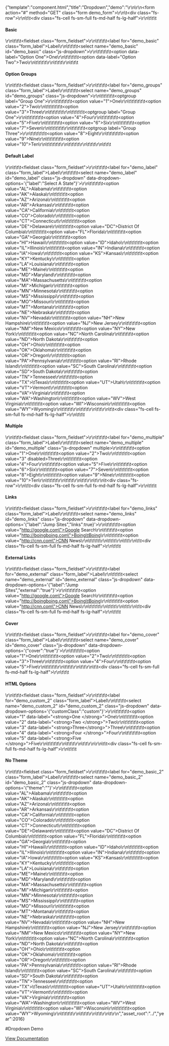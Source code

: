 {"template":"component.html","title":"Dropdown","demo":"<style>\r\n\t.custom_select { max-width: 500px; }\r\n\t.custom_select .fs-dropdown-selected { border-width: 2px; }\r\n\t.custom_select .fs-dropdown-options { border-width: 0 2px 2px; padding: 1%; }\r\n\t.custom_select .fs-dropdown-item { border-radius: 3px !important; border: none; margin: 0 0 1%; }\r\n\t.custom_select .fs-dropdown-item:last-child { margin: 0; }\r\n</style>\r\n\r\n<form action=\"#\" method=\"GET\" class=\"form demo_form\">\r\n\t<div class=\"fs-row\">\r\n\t\t<div class=\"fs-cell fs-sm-full fs-md-half fs-lg-half\">\r\n\t\t\t<h4>Basic</h4>\r\n\t\t\t<fieldset class=\"form_fieldset\">\r\n\t\t\t\t<label for=\"demo_basic\" class=\"form_label\">Label</label>\r\n\t\t\t\t<select name=\"demo_basic\" id=\"demo_basic\" class=\"js-dropdown\">\r\n\t\t\t\t\t<option data-label=\"Option One\">One</option>\r\n\t\t\t\t\t<option data-label=\"Option Two\">Two</option>\r\n\t\t\t\t</select>\r\n\t\t\t</fieldset>\r\n\t\t\t<h4>Option Groups</h4>\r\n\t\t\t<fieldset class=\"form_fieldset\">\r\n\t\t\t\t<label for=\"demo_groups\" class=\"form_label\">Label</label>\r\n\t\t\t\t<select name=\"demo_groups\" id=\"demo_groups\" class=\"js-dropdown\">\r\n\t\t\t\t\t<optgroup label=\"Group One\">\r\n\t\t\t\t\t\t<option value=\"1\">One</option>\r\n\t\t\t\t\t\t<option value=\"2\">Two</option>\r\n\t\t\t\t\t\t<option value=\"3\">Three</option>\r\n\t\t\t\t\t</optgroup>\r\n\t\t\t\t\t<optgroup label=\"Group One\">\r\n\t\t\t\t\t\t<option value=\"4\">Four</option>\r\n\t\t\t\t\t\t<option value=\"5\">Five</option>\r\n\t\t\t\t\t\t<option value=\"6\">Six</option>\r\n\t\t\t\t\t\t<option value=\"7\">Seven</option>\r\n\t\t\t\t\t</optgroup>\r\n\t\t\t\t\t<optgroup label=\"Group Three\">\r\n\t\t\t\t\t\t<option value=\"8\">Eight</option>\r\n\t\t\t\t\t\t<option value=\"9\">Nine</option>\r\n\t\t\t\t\t\t<option value=\"10\">Ten</option>\r\n\t\t\t\t\t</optgroup>\r\n\t\t\t\t</select>\r\n\t\t\t</fieldset>\r\n\t\t\t<h4>Default Label</h4>\r\n\t\t\t<fieldset class=\"form_fieldset\">\r\n\t\t\t\t<label for=\"demo_label\" class=\"form_label\">Label</label>\r\n\t\t\t\t<select name=\"demo_label\" id=\"demo_label\" class=\"js-dropdown\" data-dropdown-options='{\"label\":\"Select A State\"}'>\r\n\t\t\t\t\t<option value=\"AL\">Alabama</option>\r\n\t\t\t\t\t<option value=\"AK\">Alaska</option>\r\n\t\t\t\t\t<option value=\"AZ\">Arizona</option>\r\n\t\t\t\t\t<option value=\"AR\">Arkansas</option>\r\n\t\t\t\t\t<option value=\"CA\">California</option>\r\n\t\t\t\t\t<option value=\"CO\">Colorado</option>\r\n\t\t\t\t\t<option value=\"CT\">Connecticut</option>\r\n\t\t\t\t\t<option value=\"DE\">Delaware</option>\r\n\t\t\t\t\t<option value=\"DC\">District Of Columbia</option>\r\n\t\t\t\t\t<option value=\"FL\">Florida</option>\r\n\t\t\t\t\t<option value=\"GA\">Georgia</option>\r\n\t\t\t\t\t<option value=\"HI\">Hawaii</option>\r\n\t\t\t\t\t<option value=\"ID\">Idaho</option>\r\n\t\t\t\t\t<option value=\"IL\">Illinois</option>\r\n\t\t\t\t\t<option value=\"IN\">Indiana</option>\r\n\t\t\t\t\t<option value=\"IA\">Iowa</option>\r\n\t\t\t\t\t<option value=\"KS\">Kansas</option>\r\n\t\t\t\t\t<option value=\"KY\">Kentucky</option>\r\n\t\t\t\t\t<option value=\"LA\">Louisiana</option>\r\n\t\t\t\t\t<option value=\"ME\">Maine</option>\r\n\t\t\t\t\t<option value=\"MD\">Maryland</option>\r\n\t\t\t\t\t<option value=\"MA\">Massachusetts</option>\r\n\t\t\t\t\t<option value=\"MI\">Michigan</option>\r\n\t\t\t\t\t<option value=\"MN\">Minnesota</option>\r\n\t\t\t\t\t<option value=\"MS\">Mississippi</option>\r\n\t\t\t\t\t<option value=\"MO\">Missouri</option>\r\n\t\t\t\t\t<option value=\"MT\">Montana</option>\r\n\t\t\t\t\t<option value=\"NE\">Nebraska</option>\r\n\t\t\t\t\t<option value=\"NV\">Nevada</option>\r\n\t\t\t\t\t<option value=\"NH\">New Hampshire</option>\r\n\t\t\t\t\t<option value=\"NJ\">New Jersey</option>\r\n\t\t\t\t\t<option value=\"NM\">New Mexico</option>\r\n\t\t\t\t\t<option value=\"NY\">New York</option>\r\n\t\t\t\t\t<option value=\"NC\">North Carolina</option>\r\n\t\t\t\t\t<option value=\"ND\">North Dakota</option>\r\n\t\t\t\t\t<option value=\"OH\">Ohio</option>\r\n\t\t\t\t\t<option value=\"OK\">Oklahoma</option>\r\n\t\t\t\t\t<option value=\"OR\">Oregon</option>\r\n\t\t\t\t\t<option value=\"PA\">Pennsylvania</option>\r\n\t\t\t\t\t<option value=\"RI\">Rhode Island</option>\r\n\t\t\t\t\t<option value=\"SC\">South Carolina</option>\r\n\t\t\t\t\t<option value=\"SD\">South Dakota</option>\r\n\t\t\t\t\t<option value=\"TN\">Tennessee</option>\r\n\t\t\t\t\t<option value=\"TX\">\tTexas</option>\r\n\t\t\t\t\t<option value=\"UT\">Utah</option>\r\n\t\t\t\t\t<option value=\"VT\">Vermont</option>\r\n\t\t\t\t\t<option value=\"VA\">Virginia</option>\r\n\t\t\t\t\t<option value=\"WA\">Washington</option>\r\n\t\t\t\t\t<option value=\"WV\">West Virginia</option>\r\n\t\t\t\t\t<option value=\"WI\">Wisconsin</option>\r\n\t\t\t\t\t<option value=\"WY\">Wyoming</option>\r\n\t\t\t\t</select>\r\n\t\t\t</fieldset>\r\n\t\t</div>\r\n\t\t<div class=\"fs-cell fs-sm-full fs-md-half fs-lg-half\">\r\n\t\t\t<h4>Multiple</h4>\r\n\t\t\t<fieldset class=\"form_fieldset\">\r\n\t\t\t\t<label for=\"demo_multiple\" class=\"form_label\">Label</label>\r\n\t\t\t\t<select name=\"demo_multiple\" id=\"demo_multiple\" class=\"js-dropdown\" multiple>\r\n\t\t\t\t\t<option value=\"1\">One</option>\r\n\t\t\t\t\t<option value=\"2\">Two</option>\r\n\t\t\t\t\t<option value=\"3\" disabled>Three</option>\r\n\t\t\t\t\t<option value=\"4\">Four</option>\r\n\t\t\t\t\t<option value=\"5\">Five</option>\r\n\t\t\t\t\t<option value=\"6\">Six</option>\r\n\t\t\t\t\t<option value=\"7\">Seven</option>\r\n\t\t\t\t\t<option value=\"8\">Eight</option>\r\n\t\t\t\t\t<option value=\"9\">Nine</option>\r\n\t\t\t\t\t<option value=\"10\">Ten</option>\r\n\t\t\t\t</select>\r\n\t\t\t</fieldset>\r\n\t\t</div>\r\n\t</div>\r\n\t<div class=\"fs-row\">\r\n\t\t<div class=\"fs-cell fs-sm-full fs-md-half fs-lg-half\">\r\n\t\t\t<h4>Links</h4>\r\n\t\t\t<fieldset class=\"form_fieldset\">\r\n\t\t\t\t<label for=\"demo_links\" class=\"form_label\">Label</label>\r\n\t\t\t\t<select name=\"demo_links\" id=\"demo_links\" class=\"js-dropdown\" data-dropdown-options='{\"label\":\"Jump Sites\",\"links\":true}'>\r\n\t\t\t\t\t<option value=\"http://google.com\">Google Search</option>\r\n\t\t\t\t\t<option value=\"http://boingboing.com\">Boing\tBoing</option>\r\n\t\t\t\t\t<option value=\"http://cnn.com\">CNN News</option>\r\n\t\t\t\t</select>\r\n\t\t\t</fieldset>\r\n\t\t</div>\r\n\t\t<div class=\"fs-cell fs-sm-full fs-md-half fs-lg-half\">\r\n\t\t\t<h4>External Links</h4>\r\n\t\t\t<fieldset class=\"form_fieldset\">\r\n\t\t\t\t<label for=\"demo_external\" class=\"form_label\">Label</label>\r\n\t\t\t\t<select name=\"demo_external\" id=\"demo_external\" class=\"js-dropdown\" data-dropdown-options='{\"label\":\"Jump Sites\",\"external\":\"true\"}'>\r\n\t\t\t\t\t<option value=\"http://google.com\">Google Search</option>\r\n\t\t\t\t\t<option value=\"http://boingboing.com\">Boing\tBoing</option>\r\n\t\t\t\t\t<option value=\"http://cnn.com\">CNN News</option>\r\n\t\t\t\t</select>\r\n\t\t\t</fieldset>\r\n\t\t</div>\r\n\t\t<div class=\"fs-cell fs-sm-full fs-md-half fs-lg-half\">\r\n\t\t\t<h4>Cover</h4>\r\n\t\t\t<fieldset class=\"form_fieldset\">\r\n\t\t\t\t<label for=\"demo_cover\" class=\"form_label\">Label</label>\r\n\t\t\t\t<select name=\"demo_cover\" id=\"demo_cover\" class=\"js-dropdown\" data-dropdown-options='{\"cover\":\"true\"}'>\r\n\t\t\t\t\t<option value=\"1\">One</option>\r\n\t\t\t\t\t<option value=\"2\">Two</option>\r\n\t\t\t\t\t<option value=\"3\">Three</option>\r\n\t\t\t\t\t<option value=\"4\">Four</option>\r\n\t\t\t\t\t<option value=\"5\">Five</option>\r\n\t\t\t\t</select>\r\n\t\t\t</fieldset>\r\n\t\t</div>\r\n\t\t<div class=\"fs-cell fs-sm-full fs-md-half fs-lg-half\">\r\n\t\t\t<h4>HTML Options</h4>\r\n\t\t\t<fieldset class=\"form_fieldset\">\r\n\t\t\t\t<label for=\"demo_custom_2\" class=\"form_label\">Label</label>\r\n\t\t\t\t<select name=\"demo_custom_2\" id=\"demo_custom_2\" class=\"js-dropdown\" data-dropdown-options='{\"customClass\":\"custom\"}'>\r\n\t\t\t\t\t<option value=\"1\" data-label=\"&lt;strong&gt;One  &lt;/strong&gt;\">One</option>\r\n\t\t\t\t\t<option value=\"2\" data-label=\"&lt;strong&gt;Two  &lt;/strong&gt;\">Two</option>\r\n\t\t\t\t\t<option value=\"3\" data-label=\"&lt;strong&gt;Three&lt;/strong&gt;\">Three</option>\r\n\t\t\t\t\t<option value=\"4\" data-label=\"&lt;strong&gt;Four &lt;/strong&gt;\">Four</option>\r\n\t\t\t\t\t<option value=\"5\" data-label=\"&lt;strong&gt;Five &lt;/strong&gt;\">Five</option>\r\n\t\t\t\t</select>\r\n\t\t\t</fieldset>\r\n\t\t</div>\r\n<!--\r\n\t\t<div class=\"fs-cell fs-sm-full fs-md-half fs-lg-half\">\r\n\t\t\t<h4>Detached Options</h4>\r\n\t\t\t<fieldset class=\"form_fieldset\">\r\n\t\t\t\t<label for=\"demo_detached\" class=\"form_label\">Label</label>\r\n\t\t\t\t<select name=\"demo_detached\" id=\"demo_detached\" class=\"js-dropdown\" data-dropdown-options='{\"detached\":\"true\"}'>\r\n\t\t\t\t\t<option value=\"1\">One</option>\r\n\t\t\t\t\t<option value=\"2\">Two</option>\r\n\t\t\t\t\t<option value=\"3\">Three</option>\r\n\t\t\t\t\t<option value=\"4\">Four</option>\r\n\t\t\t\t\t<option value=\"5\">Five</option>\r\n\t\t\t\t</select>\r\n\t\t\t</fieldset>\r\n\t\t</div>\r\n-->\r\n\t\t<div class=\"fs-cell fs-sm-full fs-md-half fs-lg-half\">\r\n\t\t\t<h4>No Theme</h4>\r\n\t\t\t<fieldset class=\"form_fieldset\">\r\n\t\t\t\t<label for=\"demo_basic_2\" class=\"form_label\">Label</label>\r\n\t\t\t\t<select name=\"demo_basic_2\" id=\"demo_basic_2\" class=\"js-dropdown\" data-dropdown-options='{\"theme\":\"\"}'>\r\n\t\t\t\t\t<option value=\"AL\">Alabama</option>\r\n\t\t\t\t\t<option value=\"AK\">Alaska</option>\r\n\t\t\t\t\t<option value=\"AZ\">Arizona</option>\r\n\t\t\t\t\t<option value=\"AR\">Arkansas</option>\r\n\t\t\t\t\t<option value=\"CA\">California</option>\r\n\t\t\t\t\t<option value=\"CO\">Colorado</option>\r\n\t\t\t\t\t<option value=\"CT\">Connecticut</option>\r\n\t\t\t\t\t<option value=\"DE\">Delaware</option>\r\n\t\t\t\t\t<option value=\"DC\">District Of Columbia</option>\r\n\t\t\t\t\t<option value=\"FL\">Florida</option>\r\n\t\t\t\t\t<option value=\"GA\">Georgia</option>\r\n\t\t\t\t\t<option value=\"HI\">Hawaii</option>\r\n\t\t\t\t\t<option value=\"ID\">Idaho</option>\r\n\t\t\t\t\t<option value=\"IL\">Illinois</option>\r\n\t\t\t\t\t<option value=\"IN\">Indiana</option>\r\n\t\t\t\t\t<option value=\"IA\">Iowa</option>\r\n\t\t\t\t\t<option value=\"KS\">Kansas</option>\r\n\t\t\t\t\t<option value=\"KY\">Kentucky</option>\r\n\t\t\t\t\t<option value=\"LA\">Louisiana</option>\r\n\t\t\t\t\t<option value=\"ME\">Maine</option>\r\n\t\t\t\t\t<option value=\"MD\">Maryland</option>\r\n\t\t\t\t\t<option value=\"MA\">Massachusetts</option>\r\n\t\t\t\t\t<option value=\"MI\">Michigan</option>\r\n\t\t\t\t\t<option value=\"MN\">Minnesota</option>\r\n\t\t\t\t\t<option value=\"MS\">Mississippi</option>\r\n\t\t\t\t\t<option value=\"MO\">Missouri</option>\r\n\t\t\t\t\t<option value=\"MT\">Montana</option>\r\n\t\t\t\t\t<option value=\"NE\">Nebraska</option>\r\n\t\t\t\t\t<option value=\"NV\">Nevada</option>\r\n\t\t\t\t\t<option value=\"NH\">New Hampshire</option>\r\n\t\t\t\t\t<option value=\"NJ\">New Jersey</option>\r\n\t\t\t\t\t<option value=\"NM\">New Mexico</option>\r\n\t\t\t\t\t<option value=\"NY\">New York</option>\r\n\t\t\t\t\t<option value=\"NC\">North Carolina</option>\r\n\t\t\t\t\t<option value=\"ND\">North Dakota</option>\r\n\t\t\t\t\t<option value=\"OH\">Ohio</option>\r\n\t\t\t\t\t<option value=\"OK\">Oklahoma</option>\r\n\t\t\t\t\t<option value=\"OR\">Oregon</option>\r\n\t\t\t\t\t<option value=\"PA\">Pennsylvania</option>\r\n\t\t\t\t\t<option value=\"RI\">Rhode Island</option>\r\n\t\t\t\t\t<option value=\"SC\">South Carolina</option>\r\n\t\t\t\t\t<option value=\"SD\">South Dakota</option>\r\n\t\t\t\t\t<option value=\"TN\">Tennessee</option>\r\n\t\t\t\t\t<option value=\"TX\">\tTexas</option>\r\n\t\t\t\t\t<option value=\"UT\">Utah</option>\r\n\t\t\t\t\t<option value=\"VT\">Vermont</option>\r\n\t\t\t\t\t<option value=\"VA\">Virginia</option>\r\n\t\t\t\t\t<option value=\"WA\">Washington</option>\r\n\t\t\t\t\t<option value=\"WV\">West Virginia</option>\r\n\t\t\t\t\t<option value=\"WI\">Wisconsin</option>\r\n\t\t\t\t\t<option value=\"WY\">Wyoming</option>\r\n\t\t\t\t</select>\r\n\t\t\t</fieldset>\r\n\t\t</div>\r\n\t</div>\r\n</form>","asset_root":"../","year":2016}

 #Dropdown Demo
<p class="back_link"><a href="https://formstone.it/components/dropdown">View Documentation</a></p>
